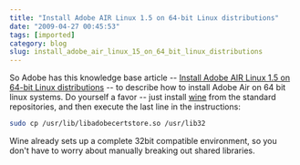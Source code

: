 ```yaml
---
title: "Install Adobe AIR Linux 1.5 on 64-bit Linux distributions"
date: "2009-04-27 00:45:53"
tags: [imported]
category: blog
slug: install_adobe_air_linux_15_on_64_bit_linux_distributions
---
```


So Adobe has this knowledge base article -- <a href='https://kb.adobe.com/selfservice/viewContent.do?externalId=kb408084'>Install Adobe AIR Linux 1.5 on 64-bit Linux distributions</a> -- to describe how to install Adobe Air on 64 bit linux systems. Do yourself a favor -- just install <a href="https://www.winehq.org/">wine</a> from the standard repositories, and then execute the last line in the instructions:

```bash
sudo cp /usr/lib/libadobecertstore.so /usr/lib32
```

Wine already sets up a complete 32bit compatible environment, so you don't have to worry about manually breaking out shared libraries.
